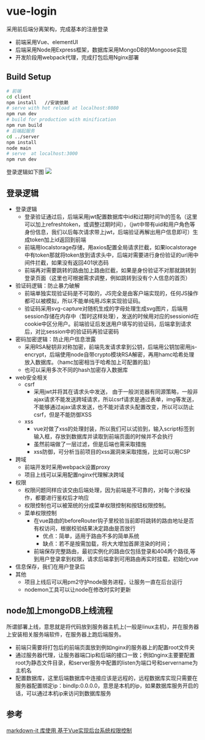 # vue-login
采用前后端分离架构，完成基本的注册登录
- 前端采用Vue、elementUI
- 后端采用Node用Express框架，数据库采用MongoDB的Mongoose实现
- 开发阶段用webpack代理，完成打包后用Nginx部署

## Build Setup

``` bash
# 前端
cd client 
npm install   //安装依赖
# serve with hot reload at localhost:8080
npm run dev
# build for production with minification
npm run build
# 后端起服务
cd ../server
npm install
node main
# serve  at localhost:3000
npm run dev   
```

登录逻辑如下图
![](https://note.youdao.com/yws/public/resource/c9f1b9f836ce443c9e328d9da17c3c84/xmlnote/653350EF682F4A5683C68F3213F028D5/14680)
## 登录逻辑
-  登录逻辑
    - 登录验证通过后，后端采用jwt配置数据库中id和过期时间1h的签名（这里可以加上refreshtoken，或调整过期时间），（jwt中带有uid和用户角色等身份信息，我们以后每次请求带上jwt，后端验证再解出用户信息即可）生成token加上id返回到前端
    - 前端用localstorage存储，用axios配置全局请求拦截，如果localstorage中有token那就将token放到请求头中，后端对需要进行身份验证的url用中间件拦截，如果没有返回401状态码
    - 前端再对需要跳转的路由加上路由拦截，如果是身份验证不对那就跳转到登录页面（这里也可根据需求调整，例如跳转到没有个人信息的首页）
- 验证码逻辑：防止暴力破解
    - 前端单独实现验证码是不可取的，JS完全是由客户端实现的，任何JS操作都可以被模拟，所以不能单纯用JS来实现验证码。
    - 验证码采用svg-capture对随机生成的字母处理生成svg图片，后端用session存储在内存中（暂时这样处理），发送的时候用对应的sessionid在cookie中区分用户。前端验证后发送用户填写的验证码，后端拿到请求后，对比session中的验证码再验证密码
- 密码加密逻辑：防止用户信息泄露
    - 采用RSA秘钥非对称加密，前端先发请求拿到公钥，后端用公钥加密用js-encrypt，后端使用node自带crypto模块RSA解密，再用hamc哈希处理放入数据库。（hamc加密相当于哈希加上可配置的盐）
    - 也可以采用多次不同的hash加密存入数据库
- web安全相关
    - csrf
        - 采用jwt并将其在请求头中发送， 由于一般浏览器有同源策略，一般非ajax请求不能发送跨域请求，所以csrf请求是通过表单，img等发送，不能够通过ajax请求发送，也不能对请求头配置改变，所以可以防止csrf，但是不能防御XSS
    - xss
        - vue对做了xss的处理封装，所以我们可以试验到，输入script标签到输入框，存放到数据库并读取到前端页面的时候并不会执行
        - 虽然前端做了一层过滤，但是后端也需采取措施
        - xss防御，可分析当前项目的xss漏洞来采取措施，比如可以用CSP
- 跨域
    - 前端开发时采用webpack设置proxy
    - 项目上线可以采用配置nginx代理解决跨域
- 权限
    - 权限问题同样应该交由后端处理，因为前端是不可靠的，对每个涉权操作，都要进行鉴权后才响应
    - 权限控制也可以被笼统的分成菜单权限控制和按钮权限控制。
    - 菜单权限控制
        - 在vue路由的beforeRouter钩子里校验当前即将跳转的路由地址是否有权访问，根据校验结果决定路由是否放行
            - 优点：简单，适用于路由不多的简单系统
            - 缺点：若不是按需加载，将大大增加首屏渲染的时间；
        - 前端保存完整路由，最初实例化的路由仅包括登录和404两个路径,等到用户登录拿到权限，请求后端拿到可用路由再实时挂载，初始化vue
- 信息保存，我们在用户登录后
- 其他
    - 项目上线后可以用pm2守护node服务进程，让服务一直在后台运行
    - nodemon工具可以让node在修改时实时更新

## node加上mongoDB上线流程

所谓部署上线，意思就是将代码放到服务器主机上(一般是linux主机)，并在服务器上安装相关服务端软件，在服务器上跑后端服务。

- 前端只需要将打包后的前端页面放到例如nginx的服务器上的配置root文件夹
- 通过服务器代理，让服务器端口ip和后端的接口一致；例如nginx主要要配置root为静态文件目录，和server服务中配置的listen为端口号和servername为主机名
- 配置数据库，这里后端数据库中连接应该是远程的，远程数据库实现只需要在服务器配置绑定ip：bindIp:0.0.0.0，意思是本机的ip，如果数据库服务开启的话，可以通过本机ip来访问到数据库服务


## 参考
[markdown-it 库使用 ](https://juejin.im/post/5b4b2a226fb9a04fd16006ea)
[基于Vue实现后台系统权限控制](https://refined-x.com/2017/08/29/%E5%9F%BA%E4%BA%8EVue%E5%AE%9E%E7%8E%B0%E5%90%8E%E5%8F%B0%E7%B3%BB%E7%BB%9F%E6%9D%83%E9%99%90%E6%8E%A7%E5%88%B6/)